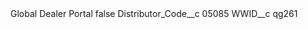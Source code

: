 <?xml version="1.0" encoding="UTF-8"?>
<CustomMetadata xmlns="http://soap.sforce.com/2006/04/metadata" xmlns:xsi="http://www.w3.org/2001/XMLSchema-instance" xmlns:xsd="http://www.w3.org/2001/XMLSchema">
    <label>Global Dealer Portal</label>
    <protected>false</protected>
    <values>
        <field>Distributor_Code__c</field>
        <value xsi:type="xsd:string">05085</value>
    </values>
    <values>
        <field>WWID__c</field>
        <value xsi:type="xsd:string">qg261</value>
    </values>
</CustomMetadata>
